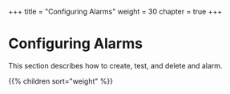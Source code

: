 +++
title = "Configuring Alarms"
weight = 30
chapter = true
+++


# Configuring Alarms
This section describes how to create, test, and delete and alarm.

{{% children sort="weight" %}}
